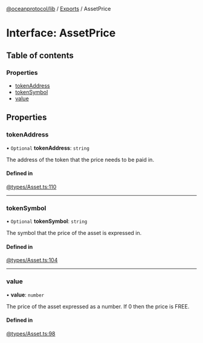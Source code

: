 [@oceanprotocol/lib](../README.md) / [Exports](../modules.md) / AssetPrice

# Interface: AssetPrice

## Table of contents

### Properties

- [tokenAddress](AssetPrice.md#tokenaddress)
- [tokenSymbol](AssetPrice.md#tokensymbol)
- [value](AssetPrice.md#value)

## Properties

### tokenAddress

• `Optional` **tokenAddress**: `string`

The address of the token that the price needs to be paid in.

#### Defined in

[@types/Asset.ts:110](https://github.com/oceanprotocol/ocean.js/blob/fbcd13ac/src/@types/Asset.ts#L110)

___

### tokenSymbol

• `Optional` **tokenSymbol**: `string`

The symbol that the price of the asset is expressed in.

#### Defined in

[@types/Asset.ts:104](https://github.com/oceanprotocol/ocean.js/blob/fbcd13ac/src/@types/Asset.ts#L104)

___

### value

• **value**: `number`

The price of the asset expressed as a number. If 0 then the price is FREE.

#### Defined in

[@types/Asset.ts:98](https://github.com/oceanprotocol/ocean.js/blob/fbcd13ac/src/@types/Asset.ts#L98)
